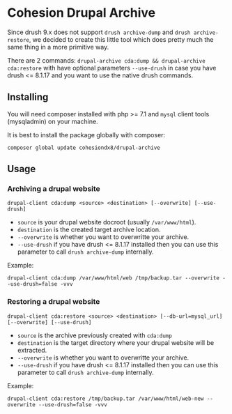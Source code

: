 # Cohesion Drupal Archive

Since drush 9.x does not support `drush archive-dump` and `drush archive-restore`, we decided to create this little tool which does pretty much the same thing in a more primitive way.

There are 2 commands: `drupal-archive cda:dump && drupal-archive cda:restore` with have optional parameters `--use-drush` in case you have drush <= 8.1.17 and you want to use the native drush commands.

## Installing

You will need composer installed with php >= 7.1 and `mysql` client tools (mysqladmin) on your machine.

It is best to install the package globally with composer:

```
composer global update cohesiondx8/drupal-archive
```

## Usage

### Archiving a drupal website

```
drupal-client cda:dump <source> <destination> [--overwrite] [--use-drush]
```

- `source` is your drupal website docroot (usually `/var/www/html`).
- `destination` is the created target archive location.
- `--overwrite` is whether you want to overwritte your archive.
- `--use-drush` if you have drush <= 8.1.17 installed then you can use this parameter to call `drush archive-dump` internally.

Example:

```
drupal-client cda:dump /var/www/html/web /tmp/backup.tar --overwrite --use-drush=false -vvv
```

### Restoring a drupal website


```
drupal-client cda:restore <source> <destination> [--db-url=mysql_url] [--overwrite] [--use-drush]
```

- `source` is the archive previously created with `cda:dump`
- `destination` is the target directory where your drupal website will be extracted.
- `--overwrite` is whether you want to overwritte your archive.
- `--use-drush` if you have drush <= 8.1.17 installed then you can use this parameter to call `drush archive-dump` internally.

Example:

```
drupal-client cda:restore /tmp/backup.tar /var/www/html/web-new --overwrite --use-drush=false -vvv
```